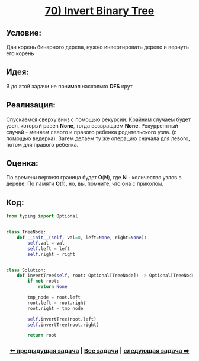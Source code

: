 <div align='center'>
<h1><a href='https://leetcode.com/problems/invert-binary-tree/description/'><strong>70) Invert Binary Tree</strong></a></h1>
</div>

## **Условие:**

Дан корень бинарного дерева, нужно инвертировать дерево и вернуть его корень

## **Идея:**

Я до этой задачи не понимал насколько **DFS** крут

## **Реализация:**

Спускаемся сверху вниз с помощью рекурсии. Крайним случаем будет узел, который равен **None**, тогда возвращаем **None**. Рекуррентный случай - меняем левого и правого ребенка родительского узла. (с помощью ведерка). Затем делаем ту же операцию сначала для левого, потом для правого ребенка.



## **Оценка:**

По времени верхняя граница будет **O**(**N**), где **N** - количество узлов в дереве. По памяти **O**(**1**), но, вы, помните, что она с приколом.

## Код:
```python
from typing import Optional


class TreeNode:
    def __init__(self, val=0, left=None, right=None):
        self.val = val
        self.left = left
        self.right = right


class Solution:
    def invertTree(self, root: Optional[TreeNode]) -> Optional[TreeNode]:
        if not root:
            return None

        tmp_node = root.left
        root.left = root.right
        root.right = tmp_node

        self.invertTree(root.left)
        self.invertTree(root.right)

        return root

```

<div align='center'><h3><a href='https://github.com/TAskMAster339/PythonAlgorithms/tree/main/69.Same%20Tree'>⬅️ предыдущая задача</a>&nbsp;|&nbsp;<a href='https://github.com/TAskMAster339/PythonAlgorithms/tree/main/README.md'>Все задачи</a>&nbsp;|&nbsp;<a href='https://github.com/TAskMAster339/PythonAlgorithms/tree/main/71.Symmetric%20Tree'>следующая задача ➡️</a></h3></div>